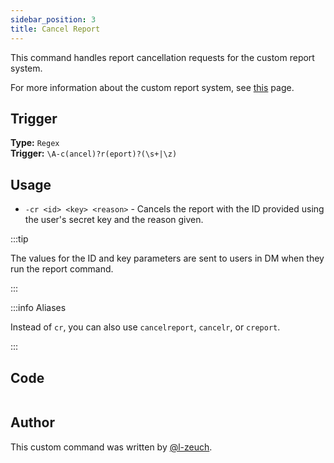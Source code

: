 ```yaml
---
sidebar_position: 3
title: Cancel Report
---
```


This command handles report cancellation requests for the custom report system.

For more information about the custom report system, see [this](overview) page.

## Trigger

**Type:** `Regex`<br />
**Trigger:** `\A-c(ancel)?r(eport)?(\s+|\z)`

## Usage

- `-cr <id> <key> <reason>` - Cancels the report with the ID provided using the user's secret key and the reason given.

:::tip

The values for the ID and key parameters are sent to users in DM when they run the report command.

:::

:::info Aliases

Instead of `cr`, you can also use `cancelreport`, `cancelr`, or `creport`.

:::

## Code

```go file=../../../../src/moderation/report_system/cancel_report.go.tmpl

```

## Author

This custom command was written by [@l-zeuch](https://github.com/l-zeuch).
